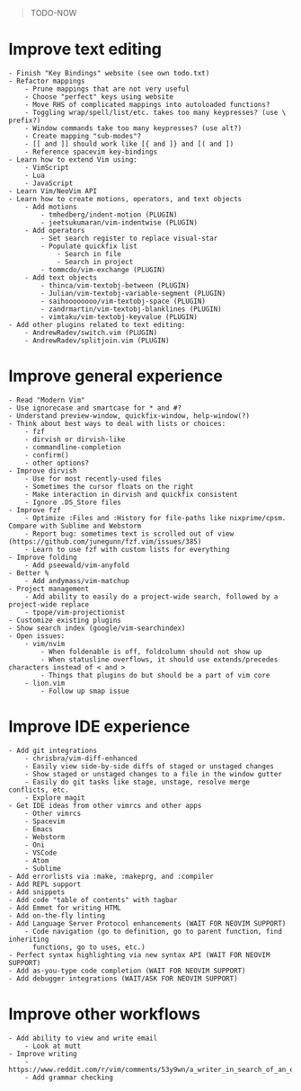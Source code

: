 > TODO-NOW

Improve text editing
================================================
	- Finish "Key Bindings" website (see own todo.txt)
	- Refactor mappings
		- Prune mappings that are not very useful
		- Choose "perfect" keys using website
		- Move RHS of complicated mappings into autoloaded functions?
		- Toggling wrap/spell/list/etc. takes too many keypresses? (use \ prefix?)
		- Window commands take too many keypresses? (use alt?)
		- Create mapping "sub-modes"?
		- [[ and ]] should work like [{ and ]} and [( and ])
		- Reference spacevim key-bindings
	- Learn how to extend Vim using:
		- VimScript
		- Lua
		- JavaScript
	- Learn Vim/NeoVim API
	- Learn how to create motions, operators, and text objects
		- Add motions
			- tmhedberg/indent-motion (PLUGIN)
			- jeetsukumaran/vim-indentwise (PLUGIN)
		- Add operators
			- Set search register to replace visual-star
			- Populate quickfix list
				- Search in file
				- Search in project
			- tommcdo/vim-exchange (PLUGIN)
		- Add text objects
			- thinca/vim-textobj-between (PLUGIN)
			- Julian/vim-textobj-variable-segment (PLUGIN)
			- saihoooooooo/vim-textobj-space (PLUGIN)
			- zandrmartin/vim-textobj-blanklines (PLUGIN)
			- vimtaku/vim-textobj-keyvalue (PLUGIN)
	- Add other plugins related to text editing:
		- AndrewRadev/switch.vim (PLUGIN)
		- AndrewRadev/splitjoin.vim (PLUGIN)

Improve general experience
================================================
	- Read "Modern Vim"
	- Use ignorecase and smartcase for * and #?
	- Understand preview-window, quickfix-window, help-window(?)
	- Think about best ways to deal with lists or choices:
		- fzf
		- dirvish or dirvish-like
		- commandline-completion
		- confirm()
		- other options?
	- Improve dirvish
		- Use for most recently-used files
		- Sometimes the cursor floats on the right
		- Make interaction in dirvish and quickfix consistent
		- Ignore .DS_Store files
	- Improve fzf
		- Optimize :Files and :History for file-paths like nixprime/cpsm. Compare with Sublime and Webstorm
		- Report bug: sometimes text is scrolled out of view (https://github.com/junegunn/fzf.vim/issues/385)
		- Learn to use fzf with custom lists for everything
	- Improve folding
		- Add pseewald/vim-anyfold
	- Better %
		- Add andymass/vim-matchup
	- Project management
		- Add ability to easily do a project-wide search, followed by a project-wide replace
		- tpope/vim-projectionist
	- Customize existing plugins
	- Show search index (google/vim-searchindex)
	- Open issues:
		- vim/nvim
			- When foldenable is off, foldcolumn should not show up
			- When statusline overflows, it should use extends/precedes characters instead of < and >
			- Things that plugins do but should be a part of vim core
		- lion.vim
			- Follow up smap issue

Improve IDE experience
================================================
	- Add git integrations
		- chrisbra/vim-diff-enhanced
		- Easily view side-by-side diffs of staged or unstaged changes
		- Show staged or unstaged changes to a file in the window gutter
		- Easily do git tasks like stage, unstage, resolve merge conflicts, etc.
		- Explore magit
	- Get IDE ideas from other vimrcs and other apps
		- Other vimrcs
		- Spacevim
		- Emacs
		- Webstorm
		- Oni
		- VSCode
		- Atom
		- Sublime
	- Add errorlists via :make, :makeprg, and :compiler
	- Add REPL support
	- Add snippets
	- Add code "table of contents" with tagbar
	- Add Emmet for writing HTML
	- Add on-the-fly linting
	- Add Language Server Protocol enhancements (WAIT FOR NEOVIM SUPPORT)
		- Code navigation (go to definition, go to parent function, find inheriting
		  functions, go to uses, etc.)
	- Perfect syntax highlighting via new syntax API (WAIT FOR NEOVIM SUPPORT)
	- Add as-you-type code completion (WAIT FOR NEOVIM SUPPORT)
	- Add debugger integrations (WAIT/ASK FOR NEOVIM SUPPORT)

Improve other workflows
================================================
	- Add ability to view and write email
		- Look at mutt
	- Improve writing
		- https://www.reddit.com/r/vim/comments/53y9wn/a_writer_in_search_of_an_editor_that_lasts_a/
		- Add grammar checking
